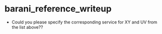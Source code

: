 # barani_reference_writeup
* Could you please specify the corresponding service for XY and UV from the list above?? 
